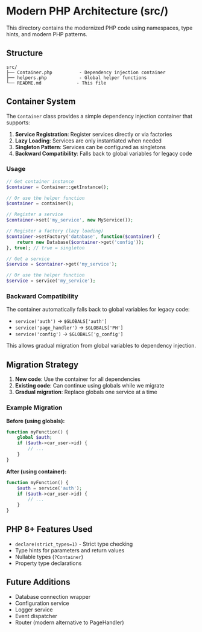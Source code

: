 # Modern PHP Architecture (src/)

This directory contains the modernized PHP code using namespaces, type hints, and modern PHP patterns.

## Structure

```
src/
├── Container.php          - Dependency injection container
├── helpers.php            - Global helper functions
└── README.md             - This file
```

## Container System

The `Container` class provides a simple dependency injection container that supports:

1. **Service Registration**: Register services directly or via factories
2. **Lazy Loading**: Services are only instantiated when needed
3. **Singleton Pattern**: Services can be configured as singletons
4. **Backward Compatibility**: Falls back to global variables for legacy code

### Usage

```php
// Get container instance
$container = Container::getInstance();

// Or use the helper function
$container = container();

// Register a service
$container->set('my_service', new MyService());

// Register a factory (lazy loading)
$container->setFactory('database', function($container) {
    return new Database($container->get('config'));
}, true); // true = singleton

// Get a service
$service = $container->get('my_service');

// Or use the helper function
$service = service('my_service');
```

### Backward Compatibility

The container automatically falls back to global variables for legacy code:

- `service('auth')` → `$GLOBALS['auth']`
- `service('page_handler')` → `$GLOBALS['PH']`
- `service('config')` → `$GLOBALS['g_config']`

This allows gradual migration from global variables to dependency injection.

## Migration Strategy

1. **New code**: Use the container for all dependencies
2. **Existing code**: Can continue using globals while we migrate
3. **Gradual migration**: Replace globals one service at a time

### Example Migration

**Before (using globals):**
```php
function myFunction() {
    global $auth;
    if ($auth->cur_user->id) {
        // ...
    }
}
```

**After (using container):**
```php
function myFunction() {
    $auth = service('auth');
    if ($auth->cur_user->id) {
        // ...
    }
}
```

## PHP 8+ Features Used

- `declare(strict_types=1)` - Strict type checking
- Type hints for parameters and return values
- Nullable types (`?Container`)
- Property type declarations

## Future Additions

- Database connection wrapper
- Configuration service
- Logger service
- Event dispatcher
- Router (modern alternative to PageHandler)
